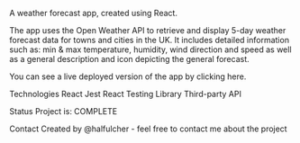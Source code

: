 A weather forecast app, created using React.

The app uses the Open Weather API to retrieve and display 5-day weather forecast data for towns and cities in the UK. It includes detailed information such as: min & max temperature, humidity, wind direction and speed as well as a general description and icon depicting the general forecast.

You can see a live deployed version of the app by clicking here.

Technologies
React
Jest
React Testing Library
Third-party API

Status
Project is: COMPLETE

Contact
Created by @halfulcher - feel free to contact me about the project
